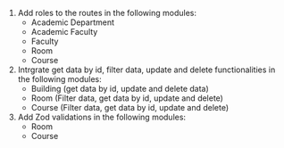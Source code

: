 1. Add roles to the routes in the following modules:
   - Academic Department
   - Academic Faculty
   - Faculty
   - Room
   - Course
2. Intrgrate get data by id, filter data, update and delete functionalities in the following modules:
   - Building (get data by id, update and delete data)
   - Room (Filter data, get data by id, update and delete)
   - Course (Filter data, get data by id, update and delete)
3. Add Zod validations in the following modules:
   - Room
   - Course
